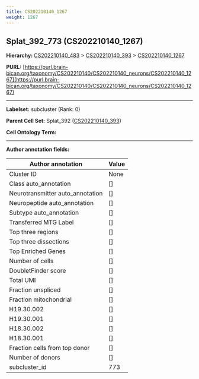 ```yaml
---
title: CS202210140_1267
weight: 1267
---
```

## Splat_392_773 (CS202210140_1267)
<b>Hierarchy: </b>
[CS202210140_483](../CS202210140_483) >
[CS202210140_393](../CS202210140_393) >
[CS202210140_1267](../CS202210140_1267)

**PURL:** [https://purl.brain-bican.org/taxonomy/CS202210140/CS202210140_neurons/CS202210140_1267](https://purl.brain-bican.org/taxonomy/CS202210140/CS202210140_neurons/CS202210140_1267)

---


**Labelset:** subcluster (Rank: 0)

**Parent Cell Set:** Splat_392 ([CS202210140_393](../CS202210140_393))



**Cell Ontology Term:** 

[MARKER GENES.]: #


---

[TRANSFERRED ANNOTATIONS.]: #


[AUTHOR ANNOTATION FIELDS.]: #


**Author annotation fields:**

| Author annotation | Value |
|-------------------|-------|
|Cluster ID|None|
|Class auto_annotation|[]|
|Neurotransmitter auto_annotation|[]|
|Neuropeptide auto_annotation|[]|
|Subtype auto_annotation|[]|
|Transferred MTG Label|[]|
|Top three regions|[]|
|Top three dissections|[]|
|Top Enriched Genes|[]|
|Number of cells|[]|
|DoubletFinder score|[]|
|Total UMI|[]|
|Fraction unspliced|[]|
|Fraction mitochondrial|[]|
|H19.30.002|[]|
|H19.30.001|[]|
|H18.30.002|[]|
|H18.30.001|[]|
|Fraction cells from top donor|[]|
|Number of donors|[]|
|subcluster_id|773|
